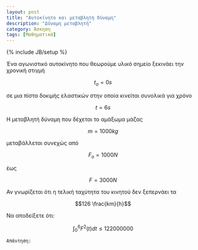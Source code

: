 ```yaml
---
layout: post
title: "Αυτοκίνητο και μεταβλητή δύναμη"
description: "Δύναμη μεταβλητή"
category: Άσκηση
tags: [Μαθηματικά]
---
```

{% include JB/setup %}

Ένα αγωνιστικό αυτοκίνητο που θεωρούμε υλικό σημείο ξεκινάει την χρονική στιγμή

$$ t_o = 0s $$ 

σε μια πίστα δοκιμής ελαστικών στην οποία κινείται συνολικά για χρόνο 

$$t = 6s$$

Η μεταβλητή δύναμη που δέχεται το αμάξωμα μάζας 

$$ m = 1000 kg$$ 

μεταβάλλεται συνεχώς από 

$$F_o = 1000N$$ 

έως 

$$F = 3000N$$ 

Αν γνωρίζεται ότι η τελική ταχύτητα του κινητού δεν ξεπερνάει τα 

$$126 \frac{km}{h}$$

 Να αποδείξετε ότι:

$$ \int_0^{6} F^2(t)dt \le 122000000$$



`Απάντηση:`


